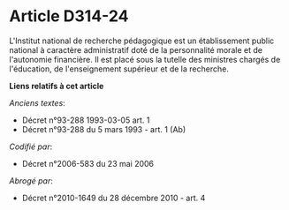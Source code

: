 # Article D314-24

L'Institut national de recherche pédagogique est un établissement public national à caractère administratif doté de la
personnalité morale et de l'autonomie financière. Il est placé sous la tutelle des ministres chargés de l'éducation, de
l'enseignement supérieur et de la recherche.

**Liens relatifs à cet article**

_Anciens textes_:

  - Décret n°93-288 1993-03-05 art. 1
  - Décret n°93-288 du 5 mars 1993 - art. 1 (Ab)

_Codifié par_:

  - Décret n°2006-583 du 23 mai 2006

_Abrogé par_:

  - Décret n°2010-1649 du 28 décembre 2010 - art. 4
